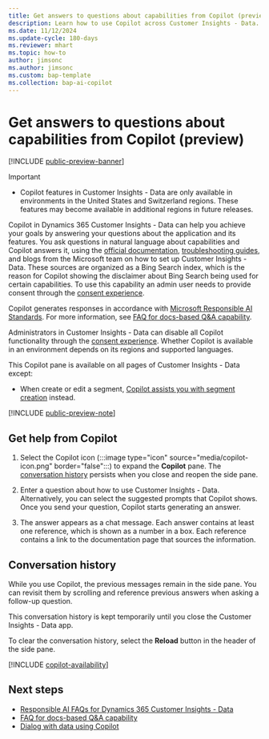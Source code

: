 ```yaml
---
title: Get answers to questions about capabilities from Copilot (preview)
description: Learn how to use Copilot across Customer Insights - Data.
ms.date: 11/12/2024
ms.update-cycle: 180-days
ms.reviewer: mhart
ms.topic: how-to
author: jimsonc
ms.author: jimsonc
ms.custom: bap-template
ms.collection: bap-ai-copilot 
---
```


# Get answers to questions about capabilities from Copilot (preview)

[!INCLUDE [public-preview-banner](./includes/public-preview-banner.md)]

> [!IMPORTANT]
> - Copilot features in Customer Insights - Data are only available in environments in the United States and Switzerland regions. These features may become available in additional regions in future releases.

Copilot in Dynamics 365 Customer Insights - Data can help you achieve your goals by answering your questions about the application and its features. You ask questions in natural language about capabilities and Copilot answers it, using the [official documentation](index.yml), [troubleshooting guides](/troubleshoot/dynamics-365/customer-insights/welcome-customer-insights), and blogs from the Microsoft team on how to set up Customer Insights - Data. These sources are organized as a Bing Search index, which is the reason for Copilot showing the disclaimer about Bing Search being used for certain capabilities. To use this capability an admin user needs to provide consent through the [consent experience](copilot-global-consent.md).

Copilot generates responses in accordance with [Microsoft Responsible AI Standards](https://www.microsoft.com/ai/responsible-ai). For more information, see [FAQ for docs-based Q&A capability](faqs-docs-qna.md).

Administrators in Customer Insights - Data can disable all Copilot functionality through the [consent experience](copilot-global-consent.md). Whether Copilot is available in an environment depends on its regions and supported languages.

This Copilot pane is available on all pages of Customer Insights - Data except:

- When create or edit a segment, [Copilot assists you with segment creation](segments-copilot.md) instead.

[!INCLUDE [public-preview-note](includes/public-preview-note.md)]

## Get help from Copilot

1. Select the Copilot icon (:::image type="icon" source="media/copilot-icon.png" border="false":::) to expand the **Copilot** pane. The [conversation history](#conversation-history) persists when you close and reopen the side pane.

1. Enter a question about how to use Customer Insights - Data. Alternatively, you can select the suggested prompts that Copilot shows. Once you send your question, Copilot starts generating an answer.

1. The answer appears as a chat message. Each answer contains at least one reference, which is shown as a number in a box. Each reference contains a link to the documentation page that sources the information.

## Conversation history

While you use Copilot, the previous messages remain in the side pane. You can revisit them by scrolling and reference previous answers when asking a follow-up question.

This conversation history is kept temporarily until you close the Customer Insights - Data app.

To clear the conversation history, select the **Reload** button in the header of the side pane.

[!INCLUDE [copilot-availability](includes/copilot-availability.md)]

## Next steps

- [Responsible AI FAQs for Dynamics 365 Customer Insights - Data](responsible-ai-overview.md)
- [FAQ for docs-based Q&A capability](faqs-docs-qna.md)
- [Dialog with data using Copilot](dialog-with-data.md)
